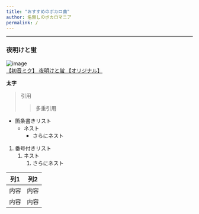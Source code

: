 ```yaml
---
title: "おすすめのボカロ曲"
author: 名無しのボカロマニア
permalink: /
---
```







---
### 夜明けと蛍

![image](/GHPages_WebSite/assets/images/hotaru.jpeg)  
[【初音ミク】 夜明けと蛍 【オリジナル】](https://www.nicovideo.jp/watch/sm24892241)

**太字**

> 引用
>> 多重引用


- 箇条書きリスト
  - ネスト
    - さらにネスト


1. 番号付きリスト
   1. ネスト
      1. さらにネスト


| 列1  | 列2  |
|-----|-----|
| 内容  | 内容  |
| 内容  | 内容  |


